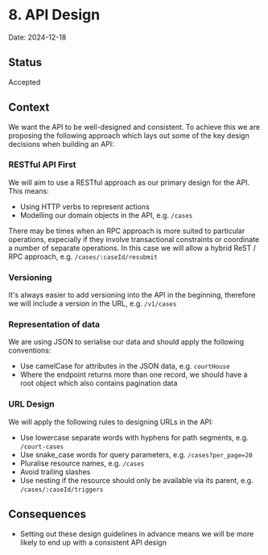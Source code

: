 # 8. API Design

Date: 2024-12-18

## Status

Accepted

## Context

We want the API to be well-designed and consistent. To achieve this we are proposing the following approach which lays out some of the key design decisions when building an API:

### RESTful API First

We will aim to use a RESTful approach as our primary design for the API. This means:

- Using HTTP verbs to represent actions
- Modelling our domain objects in the API, e.g. `/cases`

There may be times when an RPC approach is more suited to particular operations, expecially if they involve transactional constraints or coordinate a number of separate operations. In this case we will allow a hybrid ReST / RPC approach, e.g. `/cases/:caseId/resubmit`

### Versioning

It's always easier to add versioning into the API in the beginning, therefore we will include a version in the URL, e.g. `/v1/cases`

### Representation of data

We are using JSON to serialise our data and should apply the following conventions:

- Use camelCase for attributes in the JSON data, e.g. `courtHouse`
- Where the endpoint returns more than one record, we should have a root object which also contains pagination data

### URL Design

We will apply the following rules to designing URLs in the API:

- Use lowercase separate words with hyphens for path segments, e.g. `/court-cases`
- Use snake_case words for query parameters, e.g. `/cases?per_page=20`
- Pluralise resource names, e.g. `/cases`
- Avoid trailing slashes
- Use nesting if the resource should only be available via its parent, e.g. `/cases/:caseId/triggers`

## Consequences

- Setting out these design guidelines in advance means we will be more likely to end up with a consistent API design
